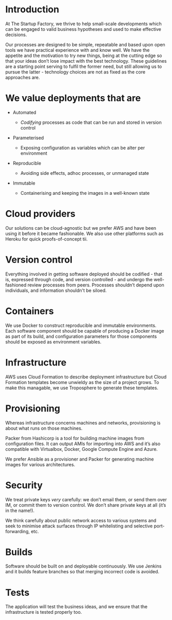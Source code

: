 # Introduction
At The Startup Factory, we thrive to help small-scale developments which can be engaged to valid business hypotheses and used to make effective decisions.

Our processes are designed to be simple, repeatable and based upon open tools we have practical experience with and know well. We have the appetite and the motivation to try new things, being at the cutting edge so that your ideas don’t lose impact with the best technology. These guidelines are a starting point serving to fulfil the former need, but still allowing us to pursue the latter - technology choices are not as fixed as the core approaches are.

# We value deployments that are
* Automated
  * _Codifying_ processes as code that can be run and stored in version control

* Parameterised
  * Exposing configuration as variables which can be alter per environment

* Reproducible
  * Avoiding side effects, adhoc processes, or unmanaged state

* Immutable
  * Containerising and keeping the images in a well-known state

# Cloud providers
Our solutions can be cloud-agnostic but we prefer AWS and have been using it before it became fashionable. We also use other platforms such as Heroku for quick proofs-of-concept tii.

# Version control
Everything involved in getting software deployed should be codified - that is, expressed through code, and version controlled - and undergo the well-fashioned review processes from peers. Processes shouldn’t depend upon individuals, and information shouldn't be siloed.

# Containers
We use Docker to construct reproducible and immutable environments. Each software component should be capable of producing a Docker image as part of its build, and configuration parameters for those components should be exposed as environment variables.

# Infrastructure
AWS uses Cloud Formation to describe deployment infrastructure but Cloud Formation templates become unwieldy as the size of a project grows. To make this managable, we use Troposphere to generate these templates.

# Provisioning
Whereas infrastructure concerns machines and networks, provisioning is about what runs on those machines.

Packer from Hashicorp is a tool for building machine images from configuration files. It can output AMIs for importing into AWS and it’s also compatible with Virtualbox, Docker, Google Compute Engine and Azure.

We prefer Ansible as a provisioner and Packer for generating machine images for various architectures.

# Security
We treat private keys *very* carefully: we don’t email them, or send them over IM, or commit them to version control. We don’t share private keys at all (it’s in the name!).

We think carefully about public network access to various systems and seek to minimise attack surfaces through IP whitelisting and selective port-forwarding, etc.

# Builds
Software should be built on and deployable continuously. We use Jenkins and it builds feature branches so that merging incorrect code is avoided.

# Tests
The application will test the business ideas, and we ensure that the infrastructure is tested properly too.
